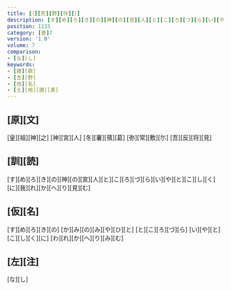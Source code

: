 ```yaml
---
title: [（][芳][野][作][）]
description: [す][め][ろ][き][の][神][の][宮][人][と][こ][ろ][づ][ら][い][や][と][こ][し][く][に][我][れ][か][へ][り][見][む]
position: 1133
category: [巻]7
version: '1.0'
volume: 7
comparison:
- [な][し]
keywords:
- [雑][歌]
- [吉][野]
- [地][名]
- [土][地][讃][美]
---
```


## [原][文]

[皇][祖][神][之] [神][宮][人] [冬][薯][蕷][葛] [弥][常][敷][尓] [吾][反][将][見]

## [訓][読]

[す][め][ろ][き][の][神][の][宮][人][と][こ][ろ][づ][ら][い][や][と][こ][し][く][に][我][れ][か][へ][り][見][む]

## [仮][名]

[す][め][ろ][き][の] [か][み][の][み][や][ひ][と] [と][こ][ろ][づ][ら] [い][や][と][こ][し][く][に] [わ][れ][か][へ][り][み][む]

## [左][注]

[な][し]
